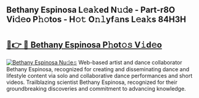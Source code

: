 ## Bethany Espinosa L𝚎a𝚔ed N𝚞𝚍e - Part-r8O Vi𝚍𝚎o P𝚑𝚘tos - H𝚘𝚝 O𝚗𝚕yf𝚊ns L𝚎a𝚔s 84H3H

# <h2><a href="http://kf5evrs.oniu.top/?m=Bethany+Espinosa">🔗👉 🔴 Bethany Espinosa P𝚑ot𝚘𝚜 V𝚒d𝚎o</a></h2>

[![Bethany Espinosa Nu𝚍e𝚜](https://i.imgur.com/0qMVB7G.gif)](http://kf5evrs.oniu.top/?m=Bethany+Espinosa)
Web-based artist and dance collaborator Bethany Espinosa, recognized for creating and disseminating dance and lifestyle content via solo and collaborative dance performances and short videos. Trailblazing scientist Bethany Espinosa, recognized for their groundbreaking discoveries and commitment to advancing knowledge.  
